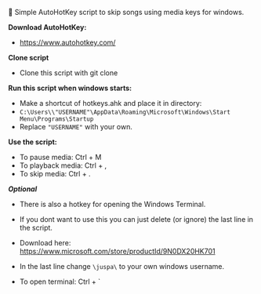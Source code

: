 :banana: Simple AutoHotKey script to skip songs using media keys for windows.

**Download AutoHotKey:**
- https://www.autohotkey.com/

**Clone script**
- Clone this script with git clone

**Run this script when windows starts:**
- Make a shortcut of hotkeys.ahk and place it in directory:
- `C:\Users\\"USERNAME"\AppData\Roaming\Microsoft\Windows\Start Menu\Programs\Startup`
- Replace `"USERNAME"` with your own.

**Use the script:**
- To pause media:     Ctrl + M
- To playback media:  Ctrl + ,
- To skip media:      Ctrl + .

**_Optional_**
- There is also a hotkey for opening the Windows Terminal.
- If you dont want to use this you can just delete (or ignore) the last line in the script. 

- Download here: https://www.microsoft.com/store/productId/9N0DX20HK701
- In the last line change `\juspa\` to your own windows username.
- To open terminal:   Ctrl + `
